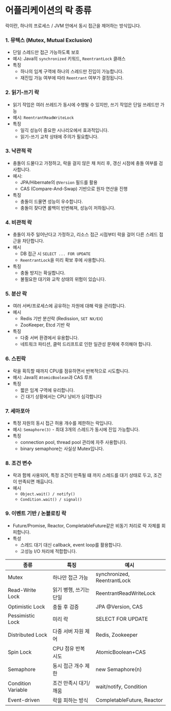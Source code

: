 # 어플리케이션의 락 종류
락이란, 하나의 프로세스 / JVM 안에서 동시 접근을 제어하는 방식입니다. 

### 1. 뮤텍스 (Mutex, Mutual Exclusion)
* 단일 스레드만 접근 가능하도록 보호
* 예시: Java의 `synchronized` 키워드, `ReentrantLock` 클래스
* 특징
    * 하나의 임계 구역에 하나의 스레드만 진입이 가능합니다.
    * 재진입 가능 여부에 따라 `Reentrant` 여부가 결정됩니다.
 
### 2. 읽기-쓰기 락
* 읽기 작업은 여러 쓰레드가 동시에 수행될 수 있지만, 쓰기 작업은 단일 쓰레드만 가능
* 예시: `ReentrantReadWriteLock`
* 특징
    * 일긱 성능이 중요한 시나리오에서 효과적입니다.
    * 읽기-쓰기 교착 상태에 주의가 필요합니다.


 ### 3. 낙관적 락
* 충돌이 드물다고 가정하고, 락을 걸지 않은 채 처리 후, 갱신 시점에 충돌 여부를 검사합니다.
* 예시:
    * JPA/Hibernate의 `@Version` 필드를 활용
    * CAS (Compare-And-Swap) 기반으로 원자 연산을 진행
* 특징
    * 충돌이 드물면 성능이 우수합니다.
    * 충돌이 잦다면 롤백이 빈번해져, 성능이 저하됩니다.
 
### 4. 비관적 락
* 충돌이 자주 일어난다고 가정하고, 리소스 접근 시점부터 락을 걸어 다른 스레드 접근을 차단합니다.
* 예시
    * DB 접근 시 `SELECT ... FOR UPDATE`
    * `ReentrantLock`을 미리 확보 후에 사용합니다.
* 특징
    * 충돌 방지는 확실합니다.
    * 불필요한 대기와 교착 상태의 위험이 있습니다.
### 5. 분산 락
* 여러 서버/프로세스에 공유하는 자원에 대해 락을 관리합니다.
* 예시
    * Redis 기반 분산락 (Redission, `SET NX/EX`)
    * ZooKeeper, Etcd 기반 락
* 특징
    * 다중 서버 환경에서 유용합니다.
    * 네트워크 파티션, 클럭 드리프트로 인한 일관성 문제에 주의해야 합니다.
### 6. 스핀락
* 락을 획득할 때까지 CPU를 점유하면서 반복적으로 시도합니다.
* 예시: Java의 `AtomicBoolean`과 CAS 루프
* 특징
    * 짧은 임계 구역에 유리합니다.
    * 긴 대기 상황에서는 CPU 낭비가 심각합니다

### 7. 세마포아
* 특정 자원의 동시 접근 허용 개수를 제한하는 락입니다.
* 예시: `Semaphore(3)` - 최대 3개의 스레드가 동시에 진입 가능합니다.
* 특징
    * connection pool, thread pool 관리에 자주 사용합니다.
    * binary semaphore는 사실상 Mutex입니다.
### 8. 조건 변수 
* 락과 함께 사용되어, 특정 조건이 만족될 떄 까지 스레드를 대기 상태로 두고, 조건이 만족되면 깨웁니다.
* 예시
    * `Object.wait() / notify()`
    * `Condition.wait() / signal()`
 
### 9. 이벤트 기반 / 논블로킹 락
* Future/Promise, Reactor, CompletableFuture같은 비동기 처리로 락 자체를 회피합니다.
* 특성
    * 스레드 대기 대신 callback, event loop를 활용합니다.
    * 고성능 I/O 처리에 적합합니다.
 

| 종류                 | 특징            | 예시                          |
| ------------------ | ------------- | --------------------------- |
| Mutex              | 하나만 접근 가능     | synchronized, ReentrantLock |
| Read-Write Lock    | 읽기 병행, 쓰기는 단일 | ReentrantReadWriteLock      |
| Optimistic Lock    | 충돌 후 검증       | JPA @Version, CAS           |
| Pessimistic Lock   | 미리 락          | SELECT FOR UPDATE           |
| Distributed Lock   | 다중 서버 자원 제어   | Redis, Zookeeper            |
| Spin Lock          | CPU 점유 반복 시도  | AtomicBoolean+CAS           |
| Semaphore          | 동시 접근 개수 제한   | new Semaphore(n)            |
| Condition Variable | 조건 만족시 대기/깨움  | wait/notify, Condition      |
| Event-driven       | 락을 피하는 방식     | CompletableFuture, Reactor  |
